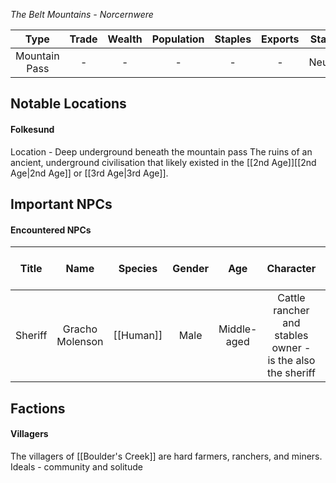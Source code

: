 *The Belt Mountains - Norcernwere*

| Type | Trade | Wealth | Population | Staples | Exports | Status |
|:---:|:---:|:---:|:---:|:---:|:---:|:---:|
| Mountain Pass | - | - | - | - | - | Neutral |
## Notable Locations
#### Folkesund
Location - Deep underground beneath the mountain pass
The ruins of an ancient, underground civilisation that likely existed in the [[2nd Age]][[2nd Age|2nd Age]] or [[3rd Age|3rd Age]]. 
## Important NPCs
#### Encountered NPCs
| Title | Name | Species | Gender | Age | Character | Personality and Voice Notes | Status |
|:---:|:---:|:---:|:---:|:---:|:---:|:---:|:---:|
| Sheriff | Gracho Molenson | [[Human]] | Male | Middle-aged | Cattle rancher and stables owner - is the also the sheriff | Country rancher | Alive |
## Factions
#### Villagers
The villagers of [[Boulder's Creek]] are hard farmers, ranchers, and miners.
Ideals - community and solitude